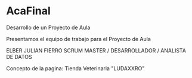 # AcaFinal
Desarrollo de un Proyecto de Aula

Presentamos el equipo de trabajo para el Proyecto de Aula

ELBER JULIAN FIERRO 	SCRUM MASTER / DESARROLLADOR / ANALISTA DE DATOS

Concepto de la pagina: Tienda Veterinaria "LUDAXXRO"

